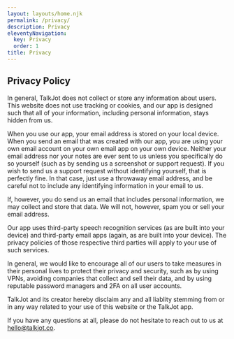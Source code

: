 ```yaml
---
layout: layouts/home.njk
permalink: /privacy/
description: Privacy
eleventyNavigation:
  key: Privacy
  order: 1
title: Privacy
---
```


<h2>Privacy Policy</h2>

In general, TalkJot does not collect or store any information about users. This website does not use tracking or cookies, and our app is designed such that all of your information, including personal information, stays hidden from us.

When you use our app, your email address is stored on your local device. When you send an email that was created with our app, you are using your own email account on your own email app on your own device. Neither your email address nor your notes are ever sent to us unless you specifically do so yourself (such as by sending us a screenshot or support request). If you wish to send us a support request without identifying yourself, that is perfectly fine. In that case, just use a throwaway email address, and be careful not to include any identifying information in your email to us.

If, however, you do send us an email that includes personal information, we may collect and store that data. We will not, however, spam you or sell your email address.

Our app uses third-party speech recognition services (as are built into your device) and third-party email apps (again, as are built into your device). The privacy policies of those respective third parties will apply to your use of such services.

In general, we would like to encourage all of our users to take measures in their personal lives to protect their privacy and security, such as by using VPNs, avoiding companies that collect and sell their data, and by using reputable password managers and 2FA on all user accounts.

TalkJot and its creator hereby disclaim any and all liablity stemming from or in any way related to your use of this website or the TalkJot app.

If you have any questions at all, please do not hesitate to reach out to us at hello@talkjot.co.
